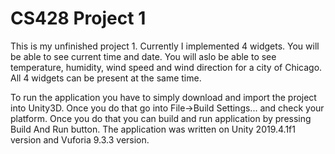 # CS428 Project 1
This is my unfinished project 1. Currently I implemented 4 widgets. You will be able to see current time and date. 
You will aslo be able to see temperature, humidity, wind speed and wind direction for a city of Chicago. All 4 widgets can be present at the same time.

To run the application you have to simply download and import the project into Unity3D. Once you do that go into File->Build Settings... and check your platform.
Once you do that you can build and run application by pressing Build And Run button. The application was written on Unity 2019.4.1f1 version and Vuforia 9.3.3 version.
